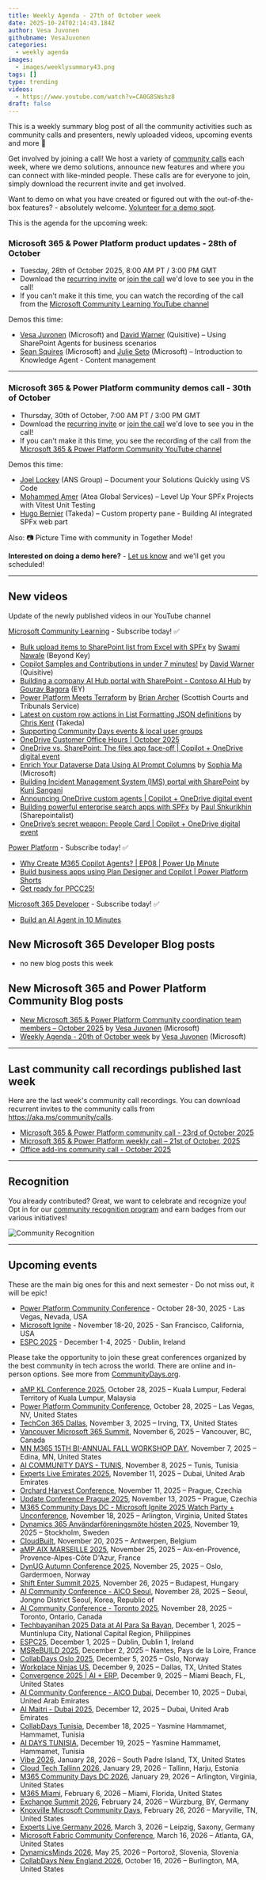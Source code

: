 ```yaml
---
title: Weekly Agenda - 27th of October week
date: 2025-10-24T02:14:43.184Z
author: Vesa Juvonen
githubname: VesaJuvonen
categories:
  - weekly agenda
images:
  - images/weeklysummary43.png
tags: []
type: trending
videos:
  - https://www.youtube.com/watch?v=CA0G8SWshz8
draft: false
---
```


This is a weekly summary blog post of all the community activities such as community calls and presenters, newly uploaded videos, upcoming events and more 🚀

Get involved by joining a call! We host a variety of [community calls](https://aka.ms/community/calls) each week, where we demo solutions, announce new features and where you can connect with like-minded people. These calls are for everyone to join, simply download the recurrent invite and get involved. 

Want to demo on what you have created or figured out with the out-of-the-box features? - absolutely welcome. [Volunteer for a demo spot](https://aka.ms/community/request/demo).

This is the agenda for the upcoming week:

### Microsoft 365 & Power Platform product updates - 28th of October

* Tuesday, 28th of October 2025, 8:00 AM PT / 3:00 PM GMT
* Download the [recurring invite](https://aka.ms/m365-dev-call) or [join the call](https://aka.ms/m365-dev-call-join) we'd love to see you in the call!
* If you can't make it this time, you can watch the recording of the call from the [Microsoft Community Learning YouTube channel](https://www.youtube.com/playlist?list=PLR9nK3mnD-OUQOW86tT5dkCRQAVGY7DlH)

Demos this time:

* [Vesa Juvonen](https://www.linkedin.com/in/vesajuvonen/) (Microsoft) and [David Warner](https://www.linkedin.com/in/davidwarnerii/) (Quisitive) – Using SharePoint Agents for business scenarios
* [Sean Squires](https://www.linkedin.com/in/seansquires/)  (Microsoft)  and [Julie Seto](https://www.linkedin.com/in/julieseto/) (Microsoft)  – Introduction to Knowledge Agent - Content management


---

### Microsoft 365 & Power Platform community demos call - 30th of October

* Thursday, 30th of October, 7:00 AM PT / 3:00 PM GMT
* Download the [recurring invite](https://aka.ms/spdev-sig-call) or [join the call](https://aka.ms/spdev-sig-call-join) we'd love to see you in the call!
* If you can't make it this time, you see the recording of the call from the [Microsoft 365 & Power Platform Community YouTube channel](https://www.youtube.com/watch?v=gAqUr9wa2_0&list=PLR9nK3mnD-OURfm5Ypu-wK52cxBv_gXCA)

Demos this time:

* [Joel Lockey](https://www.linkedin.com/in/joel-lockey/) (ANS Group) – Document your Solutions Quickly using VS Code
* [Mohammed Amer](https://www.linkedin.com/in/mohammad3mer/) (Atea Global Services) – Level Up Your SPFx Projects with Vitest Unit Testing
* [Hugo Bernier](https://www.linkedin.com/in/bernierh/) (Takeda) – Custom property pane - Building AI integrated SPFx web part

Also: 📷 Picture Time with community in Together Mode!

**Interested on doing a demo here?** - [Let us know](https://aka.ms/community/request/demo) and we'll get you scheduled!

---

## New videos 

Update of the newly published videos in our YouTube channel 

[Microsoft Community Learning](https://www.youtube.com/@MicrosoftCommunityLearning) - Subscribe today! ✅

* [Bulk upload items to SharePoint list from Excel with SPFx](https://www.youtube.com/watch?v=QU5VTryy08g) by [Swami Nawale](https://www.linkedin.com/in/swaminawale/) (Beyond Key)
* [Copilot Samples and Contributions in under 7 minutes!](https://www.youtube.com/watch?v=qb8c2mSMvco) by [David Warner](https://www.linkedin.com/in/davidwarnerii/) (Quisitive)
* [Building a company AI Hub portal with SharePoint - Contoso AI Hub](https://www.youtube.com/watch?v=W03wjWRQfVI) by [Gourav Bagora](https://www.linkedin.com/in/developer-gourav-bagora/) (EY)
* [Power Platform Meets Terraform](https://www.youtube.com/watch?v=s20DNiE57H4) by [Brian Archer​](https://www.linkedin.com/in/brian-archer-a84360118/) (Scottish Courts and Tribunals Service)
* [Latest on custom row actions in List Formatting JSON definitions](https://www.youtube.com/watch?v=wS6EquPFlyI) by [Chris Kent](https://www.linkedin.com/in/thechriskent/)  (Takeda)
* [Supporting Community Days events & local user groups](https://www.youtube.com/watch?v=ITFhB7le0Gc)
* [OneDrive Customer Office Hours | October 2025](https://www.youtube.com/watch?v=726JhnM6j-4)
* [OneDrive vs. SharePoint: The files app face-off | Copilot + OneDrive digital event](https://www.youtube.com/watch?v=bA_bBf3xqJs)
* [Enrich Your Dataverse Data Using AI Prompt Columns](https://www.youtube.com/watch?v=qAWWqDxjyXI) by [Sophia Ma](https://www.linkedin.com/in/ma-sophia/) (Microsoft)
* [Building Incident Management System (IMS) portal with SharePoint](https://www.youtube.com/watch?v=7Tq3LVwekks) by [Kunj Sangani​](https://www.linkedin.com/in/kunj-sangani/)
* [Announcing OneDrive custom agents | Copilot + OneDrive digital event](https://www.youtube.com/watch?v=rbJZ8VGnZVY&pp=0gcJCQYKAYcqIYzv)
* [Building powerful enterprise search apps with SPFx](https://www.youtube.com/watch?v=y0rYfMw9NJY&pp=0gcJCQYKAYcqIYzv) by [Paul Shkurikhin](https://www.linkedin.com/in/sharepointalist/) (Sharepointalist)
* [OneDrive’s secret weapon: People Card  | Copilot + OneDrive digital event](https://www.youtube.com/watch?v=ApfipR5yAuo)


[Power Platform](https://www.youtube.com/@mspowerplatform) - Subscribe today! ✅

* [Why Create M365 Copilot Agents? | EP08 | Power Up Minute](https://www.youtube.com/watch?v=3bOw7OasaKc)
* [Build business apps using Plan Designer and Copilot | Power Platform Shorts](https://www.youtube.com/watch?v=Sd0e8_WlmkQ)
* [Get ready for PPCC25!](https://www.youtube.com/watch?v=AREmCxk9DJQ)

[Microsoft 365 Developer](https://www.youtube.com/@Microsoft365Developer) - Subscribe today! ✅

* [Build an AI Agent in 10 Minutes](https://www.youtube.com/watch?v=95uFTSWWYmQ)


## New Microsoft 365 Developer Blog posts

* no new blog posts this week


## New Microsoft 365 and Power Platform Community Blog posts

* [New Microsoft 365 & Power Platform Community coordination team members – October 2025](https://pnp.github.io/blog/post/new-community-team-members-october-2025/) by [Vesa Juvonen](https://github.com/VesaJuvonen/) (Microsoft)
* [Weekly Agenda - 20th of October week](https://pnp.github.io/blog/weekly-agenda/25-10-20/) by [Vesa Juvonen](https://github.com/VesaJuvonen/) (Microsoft)

---

## Last community call recordings published last week

Here are the last week's community call recordings. You can download recurrent invites to the community calls from https://aka.ms/community/calls.

* [Microsoft 365 & Power Platform community call - 23rd of October 2025](https://www.youtube.com/watch?v=OKjkMaXmNYM)
* [Microsoft 365 & Power Platform weekly call – 21st of October, 2025](https://www.youtube.com/watch?v=445VaUdvzk8&pp=0gcJCQYKAYcqIYzv)
* [Office add-ins community call - October 2025](https://www.youtube.com/watch?v=k1Y6m-N3hyI)

---

## Recognition

You already contributed? Great, we want to celebrate and recognize you! Opt in for our [community recognition program](https://pnp.github.io/recognitionprogram/) and earn badges from our various initiatives! 

![Community Recognition](../images/community-recognition-2025.png)

---

## Upcoming events

These are the main big ones for this and next semester - Do not miss out, it will be epic!

* [Power Platform Community Conference](https://powerplatformconf.com/) - October 28-30, 2025 - Las Vegas, Nevada, USA
* [Microsoft Ignite](https://ignite.microsoft.com/) - November 18-20, 2025 - San Francisco, California, USA
* [ESPC 2025](https://www.sharepointeurope.com/) - December 1-4, 2025 - Dublin, Ireland

Please take the opportunity to join these great conferences organized by the best community in tech across the world. There are online and in-person options. See more from [CommunityDays.org](https://www.communitydays.org/).

* [aMP KL Conference 2025](https://www.communitydays.org/event/2025-10-28/amp-kl-conference-2025), October 28, 2025 – Kuala Lumpur, Federal Territory of Kuala Lumpur, Malaysia
* [Power Platform Community Conference](https://www.communitydays.org/event/2025-10-28/power-platform-community-conference), October 28, 2025 – Las Vegas, NV, United States
* [TechCon 365 Dallas](https://www.communitydays.org/event/2025-11-03/techcon-365-dallas), November 3, 2025 – Irving, TX, United States
* [Vancouver Microsoft 365 Summit](https://www.communitydays.org/event/2025-11-06/vancouver-microsoft-365-summit), November 6, 2025 – Vancouver, BC, Canada
* [MN M365 15TH BI-ANNUAL FALL WORKSHOP DAY](https://www.communitydays.org/event/2025-11-07/mn-m365-15th-bi-annual-fall-workshop-day), November 7, 2025 – Edina, MN, United States
* [AI COMMUNITY DAYS - TUNIS](https://www.communitydays.org/event/2025-11-08/ai-community-days-tunis), November 8, 2025 – Tunis, Tunisia
* [Experts Live Emirates 2025](https://www.communitydays.org/event/2025-11-11/experts-live-emirates-2025), November 11, 2025 – Dubai, United Arab Emirates
* [Orchard Harvest Conference](https://www.communitydays.org/event/2025-11-11/orchard-harvest-conference), November 11, 2025 – Prague, Czechia
* [Update Conference Prague 2025](https://www.communitydays.org/event/2025-11-13/update-conference-prague-2025), November 13, 2025 – Prague, Czechia
* [M365 Community Days DC - Microsoft Ignite 2025 Watch Party + Unconference](https://www.communitydays.org/event/2025-11-18/m365-community-days-dc-microsoft-ignite-2025-watch-party-plus-unconference), November 18, 2025 – Arlington, Virginia, United States
* [Dynamics 365 Användarföreningsmöte hösten 2025](https://www.communitydays.org/event/2025-11-19/dynamics-365-anvandarforeningsmote-hosten-2025), November 19, 2025 – Stockholm, Sweden
* [CloudBuilt](https://www.communitydays.org/event/2025-11-20/cloudbuilt), November 20, 2025 – Antwerpen, Belgium
* [aMP AIX MARSEILLE 2025](https://www.communitydays.org/event/2025-11-25/amp-aix-marseille-2025), November 25, 2025 – Aix-en-Provence, Provence-Alpes-Côte D'Azur, France
* [DynUG Autumn Conference 2025](https://www.communitydays.org/event/2025-11-25/dynug-autumn-conference-2025), November 25, 2025 – Oslo, Gardermoen, Norway
* [Shift Enter Summit 2025](https://www.communitydays.org/event/2025-11-26/shift-enter-summit-2025), November 26, 2025 – Budapest, Hungary
* [AI Community Conference - AICO Seoul](https://www.communitydays.org/event/2025-11-28/ai-community-conference-aico-seoul), November 28, 2025 – Seoul,  Jongno District Seoul, Korea, Republic of
* [AI Community Conference - Toronto 2025](https://www.communitydays.org/event/2025-11-28/ai-community-conference-toronto-2025), November 28, 2025 – Toronto, Ontario, Canada
* [Techbayanihan 2025 Data at AI Para Sa Bayan](https://www.communitydays.org/event/2025-12-01/techbayanihan-2025-data-at-ai-para-sa-bayan), December 1, 2025 – Muntinlupa City, National Capital Region, Philippines
* [ESPC25](https://www.communitydays.org/event/2025-12-01/espc25), December 1, 2025 – Dublin, Dublin 1, Ireland
* [MSReBUILD 2025](https://www.communitydays.org/event/2025-12-02/msrebuild-2025), December 2, 2025 – Nantes, Pays de la Loire, France
* [CollabDays Oslo 2025](https://www.communitydays.org/event/2025-12-05/collabdays-oslo-2025), December 5, 2025 – Oslo, Norway
* [Workplace Ninjas US](https://www.communitydays.org/event/2025-12-09/workplace-ninjas-us), December 9, 2025 – Dallas, TX, United States
* [Convergence 2025 | AI + ERP](https://www.communitydays.org/event/2025-12-09/convergence-2025-or-ai-plus-erp), December 9, 2025 – Miami Beach, FL, United States
* [AI Community Conference - AICO Dubai](https://www.communitydays.org/event/2025-12-10/ai-community-conference-aico-dubai), December 10, 2025 – Dubai, United Arab Emirates
* [AI Maitri - Dubai 2025](https://www.communitydays.org/event/2025-12-12/ai-maitri-dubai-2025), December 12, 2025 – Dubai, United Arab Emirates
* [CollabDays Tunisia](https://www.communitydays.org/event/2025-12-18/collabdays-tunisia), December 18, 2025 – Yasmine Hammamet, Hammamet, Tunisia
* [AI DAYS TUNISIA](https://www.communitydays.org/event/2025-12-19/ai-days-tunisia), December 19, 2025 – Yasmine Hammamet, Hammamet, Tunisia
* [Vibe 2026](https://www.communitydays.org/event/2026-01-28/vibe-2026), January 28, 2026 – South Padre Island, TX, United States
* [Cloud Tech Tallinn 2026](https://www.communitydays.org/event/2026-01-29/cloud-tech-tallinn-2026), January 29, 2026 – Tallinn, Harju, Estonia
* [M365 Community Days DC 2026](https://www.communitydays.org/event/2026-01-29/m365-community-days-dc-2026), January 29, 2026 – Arlington, Virginia, United States
* [M365 Miami](https://www.communitydays.org/event/2026-02-06/m365-miami), February 6, 2026 – Miami, Florida, United States
* [Exchange Summit 2026](https://www.communitydays.org/event/2026-02-24/exchange-summit-2026), February 24, 2026 – Würzburg, BY, Germany
* [Knoxville Microsoft Community Days](https://www.communitydays.org/event/2026-02-26/knoxville-microsoft-community-days), February 26, 2026 – Maryville, TN, United States
* [Experts Live Germany 2026](https://www.communitydays.org/event/2026-03-03/experts-live-germany-2026), March 3, 2026 – Leipzig, Saxony, Germany
* [Microsoft Fabric Community Conference](https://www.communitydays.org/event/2026-03-16/microsoft-fabric-community-conference), March 16, 2026 – Atlanta, GA, United States
* [DynamicsMinds 2026](https://www.communitydays.org/event/2026-05-25/dynamicsminds-2026), May 25, 2026 – Portorož, Slovenia, Slovenia
* [CollabDays New England 2026](https://www.communitydays.org/event/2026-10-16/collabdays-new-england-2026), October 16, 2026 – Burlington, MA, United States
